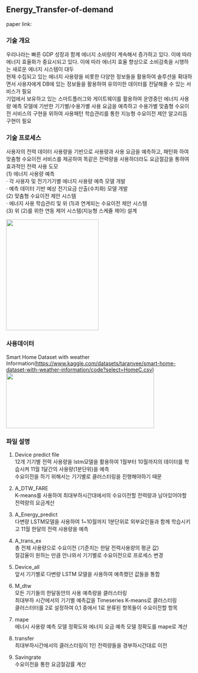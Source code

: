 ## Energy_Transfer-of-demand

paper link: 

### 기술 개요
우리나라는 빠른 GDP 성장과 함께 에너지 소비량이 계속해서 증가하고 있다. 이에 따라 에너지 효율화가 중요시되고 있다. 이에 따라 에너지 효율 향상으로 소비감축을 시행하는 새로운 에너지 시스템이 대두
<br/>현재 수집되고 있는 에너지 사용량을 비롯한 다양한 정보들을 활용하여 솔루션을 확대하면서 사용자에게 DB에 있는 정보들을 활용하여 유의미한 데이터를 전달해줄 수 있는 서비스가 필요
<br/>기업에서 보유하고 있는 스마트플러그와 게이트웨이를 활용하여 운영중인 에너지 사용량 예측 모델에 기반한 기기별/수용가별 사용 요금을 예측하고 수용가별 맞춤형 수요이전 서비스의 구현을 위하여 사용패턴 학습관리를 통한 지능형 수요이전 제안 알고리듬 구현이 필요

### 기술 프로세스
사용자의 전력 데이터 사용량을 기반으로 사용량과 사용 요금을 예측하고, 패턴화 하여 맞춤형 수요이전 서비스를 제공하여 똑같은 전력량을 사용하더라도 요금절감을 통하여 효과적인 전력 사용 도모
<br/> (1) 에너지 사용량 예측
<br/>   · 각 사용자 및 전기기기별 에너지 사용량 예측 모델 개발
<br/>   · 예측 데이터 기반 예상 전기요금 산출(수치화) 모델 개발
<br/> (2) 맞춤형 수요이전 제안 시스템
<br/>   · 에너지 사용 학습관리 및 위 (1)과 연계되는 수요이전 제안 시스템
<br/> (3) 위 (2)를 위한 연동 제어 시스템(지능형 스케쥴 제어) 설계
<br/> <p align="left"> <img src = "https://user-images.githubusercontent.com/104756502/217471745-52e326e9-85ab-497f-8882-4dd6eb3ffad0.png" width="250" height="300"> <br/>

### 사용데이터
Smart Home Dataset with weather Information(https://www.kaggle.com/datasets/taranvee/smart-home-dataset-with-weather-information/code?select=HomeC.csv)
<br/> <img src =https://user-images.githubusercontent.com/104756502/217474586-9cd20ef2-7eb8-4588-9ee5-57cd0cd97ec5.png width="400" height="150">

### 파일 설명
1. Device predict file
<br/> 12개 기기별 전력 사용량을 lstm모델을 활용하여 1월부터 10월까지의 데이터를 학습시켜 11월 1달간의 사용량(1분단위)을 예측
<br/> 수요이전을 하기 위해서는 기기별로 클러스터링을 진행해야하기 때문

2. A_DTW_FARE
<br/> K-means를 사용하여 최대부하시간대에서의 수요이전할 전력량과 남아있어야할 전력량의 요금계산

3. A_Energy_predict
<br/> 다변량 LSTM모델을 사용하여 1~10월까지 1분단위로 외부요인들과 함께 학습시키고 11월 한달의 전력 샤용량을 예측

4. A_trans_ex
<br/> 총 전체 사용량으로 수요이전 (기준치는 한달 전력사용량의 평균 값)
<br/> 절감율이 원하는 만큼 안나와서 기기별로 수요이전으로 프로세스 변경

5. Device_all
<br/> 앞서 기기별로 다변량 LSTM 모델을 사용하여 예측했던 값들을 통합

6. M_dtw
<br/> 모든 기기들의 한달동안의 사용 예측량을 클러스터링
<br/> 최대부하 시간에서의 기기별 예측값을 Timeseries K-means로 클러스터링
<br/> 클러스터터를 2로 설정하여 0,1 중에서 1로 분류된 항목들이 수요이전할 항목

7. mape
<br/> 에너시 사용량 예측 모델 정확도와 에너지 요금 예측 모델 정확도를 mape로 계산

8. transfer
<br/> 최대부하시간에서의 클러스터링이 1인 전력량들을 경부하시간대로 이전

9. Savingrate
<br/> 수요이전을 통한 요금절감률 계산
